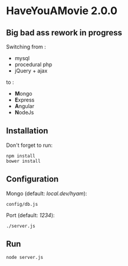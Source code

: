# HaveYouAMovie 2.0.0

## Big bad ass rework in progress

Switching from :
- mysql
- procedural php
- jQuery + ajax

to :
- **M**ongo
- **E**xpress
- **A**ngular
- **N**odeJs

## Installation

Don't forget to run:

```
npm install
bower install
```

## Configuration

Mongo (default: _local.dev/hyam_):
```
config/db.js
```

Port (default: _1234_):
```
./server.js
```

## Run

```
node server.js
```
